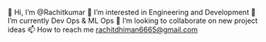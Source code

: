 👋 Hi, I’m @Rachitkumar
👀 I’m interested in Engineering and Development
🌱 I’m currently Dev Ops & ML Ops
💞️ I’m looking to collaborate on new project ideas
📫 How to reach me rachitdhiman6665@gmail.com
